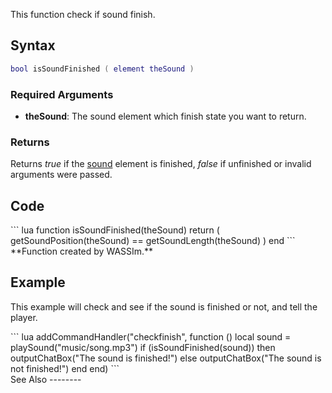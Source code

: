 <lowercasetitle></lowercasetitle>

This function check if sound finish.

Syntax
------

``` lua
bool isSoundFinished ( element theSound )
```

### Required Arguments

-   **theSound**: The sound element which finish state you want to return.

### Returns

Returns *true* if the [sound](/docs/sound.md "wikilink") element is finished, *false* if unfinished or invalid arguments were passed.

Code
----

<section name="Client" class="client" show="true">
``` lua
function isSoundFinished(theSound)
    return ( getSoundPosition(theSound) == getSoundLength(theSound) )
end
```

</section>
**Function created by WASSIm.**

Example
-------

This example will check and see if the sound is finished or not, and tell the player.

<section name="Client" class="client" show="true">
``` lua
addCommandHandler("checkfinish",
function ()
    local sound = playSound("music/song.mp3")
    if (isSoundFinished(sound)) then
        outputChatBox("The sound is finished!")
    else
        outputChatBox("The sound is not finished!")
    end
end)
```

</section>
See Also
--------
